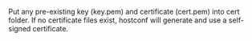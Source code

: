 Put any pre-existing key (key.pem) and certificate (cert.pem) into cert folder. If no certificate files exist, hostconf will generate and use a self-signed certificate.